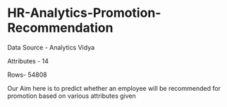 # HR-Analytics-Promotion-Recommendation

Data Source - Analytics Vidya

Attributes - 14

Rows- 54808

Our Aim here is to predict whether an employee will be recommended for promotion based on various attributes given
